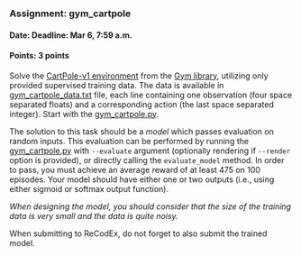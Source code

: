 ### Assignment: gym_cartpole
#### Date: Deadline: Mar 6, 7:59 a.m.
#### Points: 3 points

Solve the [CartPole-v1 environment](https://www.gymlibrary.ml/environments/classic_control/cart_pole/)
from the [Gym library](https://www.gymlibrary.ml/), utilizing only provided supervised
training data. The data is available in
[gym_cartpole_data.txt](https://github.com/ufal/npfl114/tree/master/labs/02/gym_cartpole_data.txt)
file, each line containing one observation (four space separated floats) and
a corresponding action (the last space separated integer). Start with the
[gym_cartpole.py](https://github.com/ufal/npfl114/tree/master/labs/02/gym_cartpole.py).

The solution to this task should be a _model_ which passes evaluation on random
inputs. This evaluation can be performed by running the
[gym_cartpole.py](https://github.com/ufal/npfl114/tree/master/labs/02/gym_cartpole.py)
with `--evaluate` argument (optionally rendering if `--render` option is
provided), or directly calling the `evaluate_model` method. In order to pass,
you must achieve an average reward of at least 475 on 100 episodes. Your model
should have either one or two outputs (i.e., using either sigmoid or softmax
output function).

_When designing the model, you should consider that the size of the training
data is very small and the data is quite noisy._

When submitting to ReCodEx, do not forget to also submit the trained
model.
